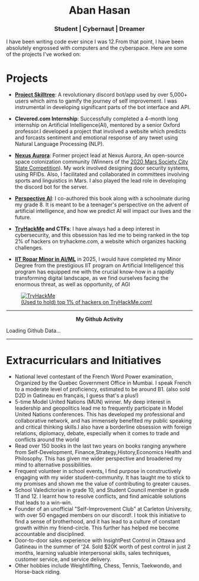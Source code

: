 ---
---
<h1 align="center">Aban Hasan</h1>

<h3 align="center"> Student | Cybernaut | Dreamer</h3>


I have been writing code ever since I was 12.From that point, I have been absolutely engrossed with computers and the cyberspace. Here are some of the projects I've worked on: 
# Projects
- **[Project Skilltree](https://www.projectskilltree.com/)**:  A revolutionary discord bot/app used by over 5,000+ users which aims to gamify the journey of self improvement. I was instrumental in developing significant parts of the bot interface and API.

- **Clevered.com Internship**: Successfully completed a 4-month long internship on Artificial Intelligence(AI), mentored by a senior Oxford professor.I developed a project that involved a website which predicts and forcasts sentiment and emotional response of any tweet using Natural Language Processing (NLP).

- **[Nexus Aurora](https://nexusaurora.org/)**: Former project lead at Nexus Aurora, An open-source space colonization community (Winners of the [2020 Mars Society City State Competition](https://www.marssociety.org/news/2020/10/23/top-5-winners-of-mars-city-state-design-competition-announced/)). My work involved designing door security systems, using RFIDs. Also, I facilitated and collaborated in committees involving sports and linguistics in Mars. I also played the lead role in developing the discord bot for the server.

- **[Perspective AI](https://www.amazon.com/Perspective-Artificial-Intelligence-Aban-Hasan/dp/1678985988)**: I co-authored this book along with a schoolmate during my grade 8. It is meant to be a teenager's perspective on the advent of artificial intelligence, and how we predict AI will impact our lives and the future.

- **[TryHackMe](https://tryhackme.com/p/thewildofficial) and CTFs**: I have always had a deep interest in cybersecurity, and this obsession has led me to being ranked in the top 2% of hackers on tryhackme.com, a website which organizes hacking challenges.
- **[IIT Ropar Minor in AI/ML](https://www.iitrpr.ac.in/iit-ropar-ai)** in 2025, I would have completed my Minor Degree from the prestigious IIT program on Artificial Intelligence! this program has equipped me with the crucial know-how in a rapidly transforming digital landscape, as we find ourselves facing the enormous threat, as well as opportunity, of AGI
<p align="center">
  <a href="https://tryhackme.com/r/p/thewildofficial">
    <figure>
      <img src="/images/tryhackme.png" alt="TryHackMe" />
      <figcaption>(Used to hold) top 1% of hackers on TryHackMe.com!</figcaption>
    </figure>
  </a>
</p>

<hr>
<p align="center" ><b> My Github Activity </b></p>
<script
  src="https://cdn.rawgit.com/IonicaBizau/github-calendar/gh-pages/dist/github-calendar.min.js"
>
</script>

<link
  rel="stylesheet"
  href="https://cdn.rawgit.com/IonicaBizau/github-calendar/gh-pages/dist/github-calendar.css"
/>

<div class="calendar">
    Loading Github Data...
</div>

<script>
    new GitHubCalendar(".calendar", "thewildofficial", { responsive: true });
</script>
<hr>



<h1> Extracurriculars and Initiatives </h1>

<ul>
  <li>National level contestant of the French Word Power examination, Organized by the Quebec Government Office in Mumbai. I speak French to a moderate level of proficiency, estimated to be around B1. (also sold D2D in Gatineau en français, I guess that's a plus!)</li>
  <li>5-time Model United Nations (MUN) winner. My deep interest in leadership and geopolitics lead me to frequently participate in Model United Nations conferences. This has developed my professional and collaborative network, and has immensely benefited my public speaking and critical thinking skills.I also have a borderline obsession with foreign relations, diplomacy, debate, especially when it comes to trade and conflicts around the world </li>
  <li>Read over 150 books in the last two years on books ranging anywhere from Self-Development, Finance,Strategy,History,Economics Health and Philosophy. This has given me wider perspective and broadened my mind to alternative possibilities.</li>
  <li>Frequent volunteer in school events, I find purpose in constructively engaging with my wider student-community. It has taught me to stick to my promises and shown me the value of contributing to greater causes.</li>
  <li>School Valedictorian in grade 10, and Student Council member in grade 11 and 12. I learnt how to resolve conflicts, and find amicable solutions that leads to a win-win.</li>
  <li>Founder of an unofficial "Self-Improvement Club" at Carleton University, with over 50 engaged members on our discord!. I took this initiative to find a sense of brotherhood, and it has lead to a culture of constant growth within my friend-circle. This further has helped me become accountable and disciplined.</li>
   <li>Door-to-door sales experience with InsightPest Control in Ottawa and Gatineau in the summer of '24. Sold $20K worth of pest control in just 2 months, learning valuable interpersonal skills, sales techniques, customer service, and service delivery.</li>
  <li>Other hobbies include Weightlifting, Chess, Tennis, Taekwondo, and Horse-back riding.</li>
</ul>
<!---

# Extracurriculars and Initiatives

I am a firm believer that every person must be the leader of their own mind.I have an affinity for leadership roles because I have a deep desire to see meaningful improvements in myself, in people around me and society as a whole:



* This is precisely why I ran for Student council in grade 12. Through being a council member, I organised school events, contributed to associations/clubs, and served as a collaborator between students and staff. 
* I have attended plenty of Model United Nations contests and public speaking workshops, where I have learnt the importance of interpersonal skills.
* My desire for finding a circle of individuals on self-improvement led me to join the online community of a popular youtuber known as [Hamza](https://www.youtube.com/c/Hamza97/videos). In this community I have actively participated and have given lectures on topics like Social Skills, Debating and Reading. For my contributions, I have been recognized and nominated as the moderator of the discord server.
* In this community, I found a persisting pain point of people in general, who perceived that although they are working to improve themselves, it was challenging to track their habits and monitor their progress. This lead me to collaborate with members of the community in creating [project skill tree](https://www.projectskilltree.com/).
* Skill Tree is a discord bot interface (and future app) aimed to "gamify" and chart one’s self improvement journey. It is currently used by over 5000 unique users, and charts habits like Journalling, Meditation and Weightlifting. I worked extensively on the front-end and API of this Interface. Working on this project taught me a lot about teamwork, User Experience, Deadlines and Marketing.
* OpenAI GPT-3 Official Beta tester, I was among the first to use GPT-3 Technology, with special approval from the OpenAI CEO.
* My earliest venture was when I, as a 14 year old during class 8 where along with my two other classmates found a company, where we organised discussions and participated in our cities tech competitions. I learnt a lot about business stratagies and a taste of what it means to be a CEO/Founder.


<p align="center">Top 2% of TryHackMe Hackers, with over X points!</p>


<p align="center">Github Contribution Heatmap</p>


<style type="text/css">table{
border : 1px solid #000000;
} </style>
<table id="activity-table" class="summaryTable " summary="" style="border : 1px solid #000000;">
    <thead>
        <tr>
           <th scope="col" style="width: 10em;">Start Date</th>
            <th scope="col" style="width: 10em;">To Date</th>
            <th scope="col" style="width: 17em;">Activity</th>
            <th scope="col" style="width: 15em;">Employer</th>
        </tr>
    </thead>
    <tbody>
        <tr class="row-even">
            <td style="width: 10em;">2022-09</td>
            <td style="width: 10em;">2022-09</td>
            <td style="width: 17em;">DataScience 101 Certified</td>
            <td style="width: 15em;">IBM</td>
        </tr>
        <tr class="row-odd">
            <td style="width: 10em;">2022-09</td>
            <td style="width: 10em;">2022-09</td>
            <td style="width: 17em;">French Word Power A2.1</td>
            <td style="width: 15em;">Bereau Du Quebec, Mumbai</td>
        </tr>
        <tr class="row-even">
            <td style="width: 10em;">2022-09</td>
            <td style="width: 10em;">2022-10</td>
            <td style="width: 17em;">MUN - Special Mention</td>
            <td style="width: 15em;">Harvard Student Agencies</td>
        </tr>
        <tr class="row-odd">
            <td style="width: 10em;">2022-06</td>
            <td style="width: 10em;">2022-09</td>
            <td style="width: 17em;">AI - Internship</td>
            <td style="width: 15em;">clevered.com</td>
        </tr>
        <tr class="row-even">
            <td style="width: 10em;">2022-04</td>
            <td style="width: 10em;">Present</td>
            <td style="width: 17em;">Student Council-Class Rep</td>
            <td style="width: 15em;">St Aloysius PU College</td>
        </tr>
        <tr class="row-odd">
            <td style="width: 10em;">2021-11</td>
            <td style="width: 10em;">2021-11</td>
            <td style="width: 17em;">Hard Sell contest winner</td>
            <td style="width: 15em;">St Aloysius PU College</td>
        </tr>
        <tr class="row-even">
            <td style="width: 10em;">2021-09</td>
            <td style="width: 10em;">2021-09</td>
            <td style="width: 17em;">SAPMUN 2021 Winner</td>
            <td style="width: 15em;">St Aloysius PU College</td>
        </tr>
        <tr class="row-odd">
            <td style="width: 10em;">2021-05</td>
            <td style="width: 10em;">2021-05</td>
            <td style="width: 17em;">Quiz Winner</td>
            <td style="width: 15em;">St Aloysius PU College</td>
        </tr>
        <tr class="row-even">
            <td style="width: 10em;">2020-11</td>
            <td style="width: 10em;">2020-11</td>
            <td style="width: 17em;">Debate Workshop</td>
            <td style="width: 15em;">Debate Mate</td>
        </tr>
        <tr class="row-odd">
            <td style="width: 10em;">2020-08</td>
            <td style="width: 10em;">2020-08</td>
            <td style="width: 17em;">French-A1 Certified</td>
            <td style="width: 15em;">Busuu</td>
        </tr>
        <tr class="row-even">
            <td style="width: 10em;">2020-04</td>
            <td style="width: 10em;">2021-03</td>
            <td style="width: 17em;">Computer Club Secretary</td>
            <td style="width: 15em;">St Aloysius PU College</td>
        </tr>
        <tr class="row-odd">
            <td style="width: 10em;">2020-01</td>
            <td style="width: 10em;">Present</td>
            <td style="width: 17em;">Lead Developer</td>
            <td style="width: 15em;">projec­tskilltree.com</td>
        </tr>
        <tr class="row-even">
            <td style="width: 10em;">2019-11</td>
            <td style="width: 10em;">2019-11</td>
            <td style="width: 17em;">SAPMUN 2019 Participant</td>
            <td style="width: 15em;">St Aloysius PU College</td>
        </tr>
        <tr class="row-odd">
            <td style="width: 10em;">2019-11</td>
            <td style="width: 10em;">2020-06</td>
            <td style="width: 17em;">Project Lead</td>
            <td style="width: 15em;">Nexus Aurora</td>
        </tr>
        <tr class="row-even">
            <td style="width: 10em;">2019-11</td>
            <td style="width: 10em;">2019-11</td>
            <td style="width: 17em;">Science Expo Participant</td>
            <td style="width: 15em;">Vikaas College</td>
        </tr>
        <tr class="row-odd">
            <td style="width: 10em;">2019-09</td>
            <td style="width: 10em;">2019-12</td>
            <td style="width: 17em;">Book Author</td>
            <td style="width: 15em;">BookTitle: Perspective AI</td>
        </tr>
        <tr class="row-even">
            <td style="width: 10em;">2019-06</td>
            <td style="width: 10em;">2020-04</td>
            <td style="width: 17em;">Class Valedi­ctorian</td>
            <td style="width: 15em;">St Theresa's School</td>
        </tr>
        <tr class="row-odd">
            <td style="width: 10em;">2018-02</td>
            <td style="width: 10em;">2018-02</td>
            <td style="width: 17em;">National Champion</td>
            <td style="width: 15em;">Conquest IQ Olympiad</td>
        </tr>
        <tr class="row-even">
            <td style="width: 10em;">2017-09</td>
            <td style="width: 10em;">2018-06</td>
            <td style="width: 17em;">District Winner</td>
            <td style="width: 15em;">Wiz National Spell Bee</td>
        </tr>
    </tbody>
</table>

---> 
